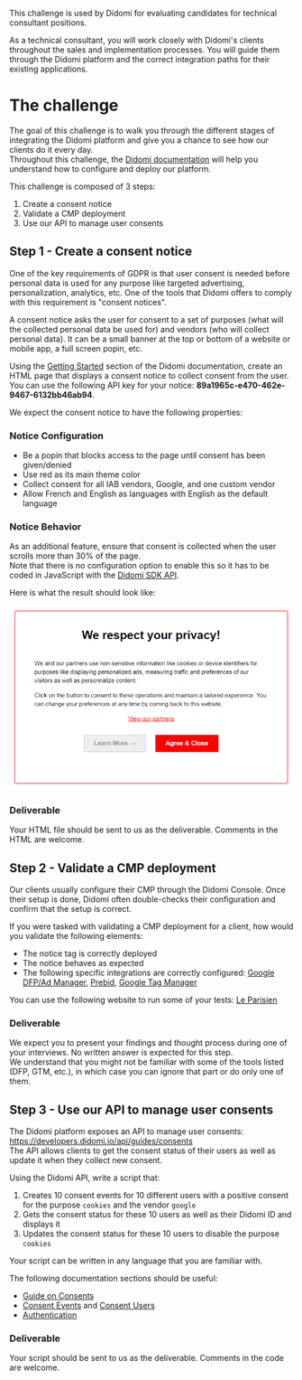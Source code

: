 This challenge is used by Didomi for evaluating candidates for technical consultant positions.

As a technical consultant, you will work closely with Didomi's clients throughout the sales and implementation processes. You will guide them through the Didomi platform and the correct integration paths for their existing applications.

# The challenge

The goal of this challenge is to walk you through the different stages of integrating the Didomi platform and give you a chance to see how our clients do it every day.  
Throughout this challenge, the [Didomi documentation](https://developers.didomi.io) will help you understand how to configure and deploy our platform.

This challenge is composed of 3 steps:

1. Create a consent notice
2. Validate a CMP deployment
3. Use our API to manage user consents

## Step 1 - Create a consent notice

One of the key requirements of GDPR is that user consent is needed before personal data is used for any purpose like targeted advertising, personalization, analytics, etc. One of the tools that Didomi offers to comply with this requirement is "consent notices".

A consent notice asks the user for consent to a set of purposes (what will the collected personal data be used for) and vendors (who will collect personal data). It can be a small banner at the top or bottom of a website or mobile app, a full screen popin, etc.

Using the [Getting Started](https://developers.didomi.io/cmp/web-sdk/getting-started) section of the Didomi documentation, create an HTML page that displays a consent notice to collect consent from the user.  
You can use the following API key for your notice: **89a1965c-e470-462e-9467-6132bb46ab94**.

We expect the consent notice to have the following properties:

### Notice Configuration

 - Be a popin that blocks access to the page until consent has been given/denied
 - Use red as its main theme color
 - Collect consent for all IAB vendors, Google, and one custom vendor
 - Allow French and English as languages with English as the default language

### Notice Behavior

As an additional feature, ensure that consent is collected when the user scrolls more than 30% of the page.  
Note that there is no configuration option to enable this so it has to be coded in JavaScript with the [Didomi SDK API](https://developers.didomi.io/cmp/web-sdk/reference/api).

Here is what the result should look like:

![Notice](./notice-popin.png)

### Deliverable

Your HTML file should be sent to us as the deliverable. Comments in the HTML are welcome.

## Step 2 - Validate a CMP deployment

Our clients usually configure their CMP through the Didomi Console. Once their setup is done, Didomi often double-checks their configuration and confirm that the setup is correct.

If you were tasked with validating a CMP deployment for a client, how would you validate the following elements:

 - The notice tag is correctly deployed
 - The notice behaves as expected
 - The following specific integrations are correctly configured: [Google DFP/Ad Manager](https://developers.didomi.io/cmp/web-sdk/consent-notice/vendors-and-purposes/google-dfp-adsense-adx), [Prebid](https://developers.didomi.io/cmp/web-sdk/consent-notice/vendors-and-purposes/prebid), [Google Tag Manager](https://developers.didomi.io/cmp/web-sdk/tags-management/google-tag-manager)

You can use the following website to run some of your tests: [Le Parisien](http://www.leparisien.fr)

### Deliverable

We expect you to present your findings and thought process during one of your interviews. No written answer is expected for this step.  
We understand that you might not be familiar with some of the tools listed (DFP, GTM, etc.), in which case you can ignore that part or do only one of them.

## Step 3 - Use our API to manage user consents

The Didomi platform exposes an API to manage user consents: https://developers.didomi.io/api/guides/consents  
The API allows clients to get the consent status of their users as well as update it when they collect new consent.

Using the Didomi API, write a script that:

 1. Creates 10 consent events for 10 different users with a positive consent for the purpose `cookies` and the vendor `google`
 2. Gets the consent status for these 10 users as well as their Didomi ID and displays it
 3. Updates the consent status for these 10 users to disable the purpose `cookies`

Your script can be written in any language that you are familiar with.

The following documentation sections should be useful:

  - [Guide on Consents](https://developers.didomi.io/api/guides/consents)
  - [Consent Events](https://developers.didomi.io/api/resources/consents/events) and [Consent Users](https://developers.didomi.io/api/resources/consents/users)
  - [Authentication](https://developers.didomi.io/api/introduction/authentication)

### Deliverable

Your script should be sent to us as the deliverable. Comments in the code are welcome.
